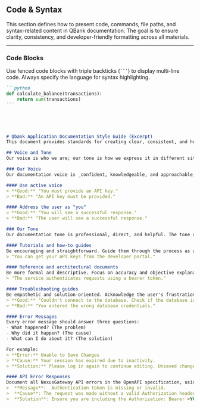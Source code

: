 ## Code & Syntax

This section defines how to present code, commands, file paths, and syntax-related content in QBank documentation. The goal is to ensure clarity, consistency, and developer-friendly formatting across all materials.

---

### Code Blocks

Use fenced code blocks with triple backticks (` ``` `) to display multi-line code. Always specify the language for syntax highlighting.

````markdown
```python
def calculate_balance(transactions):
    return sum(transactions)
```





# Qbank Application Documentation Style Guide (Excerpt)
This document provides standards for creating clear, consistent, and helpful documentation for Qbank products.

## Voice and Tone
Our voice is who we are; our tone is how we express it in different situations.

### Our Voice
Our documentation voice is _confident, knowledgeable, and approachable_. We are experts in our field, but we are not arrogant. We write with clarity and precision, reflecting the trust our customers place in us.

#### Use active voice
> **Good:** "You must provide an API key."
> **Bad:** "An API key must be provided."

#### Address the user as "you"
> **Good:** "You will see a successful response."
> **Bad:** "The user will see a successful response."

### Our Tone
Our documentation tone is professional, direct, and helpful. The tone adapts to the context of different document types:

#### Tutorials and how-to guides
Be encouraging and straightforward. Guide them through the process as a helpful partner. For example:
> "You can get your API keys from the developer portal."

#### Reference and architectural documents
Be more formal and descriptive. Focus on accuracy and objective explanation. For example:
> "The service authenticates requests using a bearer token."

#### Troubleshooting guides
Be empathetic and solution-oriented. Acknowledge the user's frustration and guide them directly to a solution. Avoid blaming the user.
> **Good:** "Couldn't connect to the database. Check if the database is running and the connection string is correct."
> **Bad:** "You entered the wrong database credentials."

#### Error Messages
Every error message should answer three questions:
- What happened? (The problem)
- Why did it happen? (The cause)
- What can I do about it? (The solution)

For example:
> **Error:** Unable to Save Changes
> **Cause:** Your session has expired due to inactivity.
> **Solution:** Please log in again to continue editing. Unsaved changes may be lost if not recovered promptly.

#### API Error Responses
Document all NexusGateway API errors in the OpenAPI specification, using a standardized Error schema. For example:
>  **Message**:  Authentication token is missing or invalid.
>  **Cause**: The request was made without a valid Authorization header containing a bearer token, or the provided token has expired or is malformed.
>  **Solution**: Ensure you are including the Authorization: Bearer <YOUR_TOKEN> header in your request. If the token has expired, request a new one from the /oauth/token endpoint. Verify that you are copying the entire token string.
